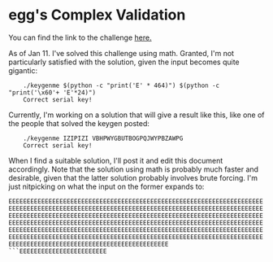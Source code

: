 # egg's Complex Validation

You can find the link to the challenge [here.](https://crackmes.one/crackme/5e2c557933c5d419aa013658)

As of Jan 11. I've solved this challenge using math. Granted, I'm not particularly satisfied with the solution, given the input becomes quite gigantic:

```
    ./keygenme $(python -c "print('E' * 464)") $(python -c "print('\x60'+ 'E'*24)")
    Correct serial key!
```

Currently, I'm working on a solution that will give a result like this, like one of the people that solved the keygen posted:
```
    ./keygenme IZIPIZI VBHPWYGBUTBOGPQJWYPBZAWPG
    Correct serial key!
```

When I find a suitable solution, I'll post it and edit this document accordingly. Note that the solution using math is probably much faster and desirable, given that the latter solution probably involves brute forcing. I'm just nitpicking on what the input on the former expands to:

`EEEEEEEEEEEEEEEEEEEEEEEEEEEEEEEEEEEEEEEEEEEEEEEEEEEEEEEEEEEEEEEEEEEEEEEEEEEEEEEEEEEEEEEEEEEEEEEEEEEEEEEEEEEEEEEEEEEEEEEEEEEEEEEEEEEEEEEEEEEEEEEEEEEEEEEEEEEEEEEEEEEEEEEEEEEEEEEEEEEEEEEEEEEEEEEEEEEEEEEEEEEEEEEEEEEEEEEEEEEEEEEEEEEEEEEEEEEEEEEEEEEEEEEEEEEEEEEEEEEEEEEEEEEEEEEEEEEEEEEEEEEEEEEEEEEEEEEEEEEEEEEEEEEEEEEEEEEEEEEEEEEEEEEEEEEEEEEEEEEEEEEEEEEEEEEEEEEEEEEEEEEEEEEEEEEEEEEEEEEEEEEEEEEEEEEEEEEEEEEEEEEEEEEEEEEEEEEEEEEEEEEEEEEEEEEEEEEEEEEEEEEEEEEEEEEEEEEEEEEEEEEE ```EEEEEEEEEEEEEEEEEEEEEEEE`
